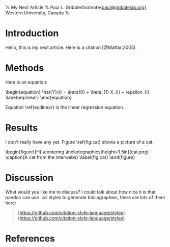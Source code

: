 % My Next Article
% Paul L. Gribble\footnote{paul@gribblelab.org}, Western University, Canada
% 

# Introduction

Hello, this is my next article. Here is a citation [@Mattar:2005].

# Methods

Here is an equation:

\begin{equation}
\hat{Y}_{i} = \beta_{0} + \beta_{1} X_{i} + \epsilon_{i}
\label{eq:linear}
\end{equation}

Equation \ref{eq:linear} is the linear regression equation.

# Results

I don't really have any yet. Figure \ref{fig:cat} shows a picture of a cat.

\begin{figure}[H]
\centering
\includegraphics[height=1.5in]{cat.png}
\caption{A cat from the interwebs}
\label{fig:cat}
\end{figure}

# Discussion

What would you like me to discuss? I could talk about how nice it is that pandoc can use .csl styles to generate bibliographies, there are lots of them here:

> [https://github.com/citation-style-language/styles](https://github.com/citation-style-language/styles)

# References


